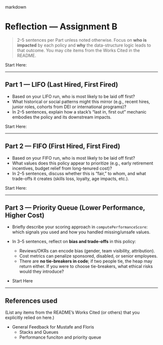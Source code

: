 markdown
# Reflection — Assignment B

> 2–5 sentences per Part unless noted otherwise. Focus on **who is impacted** by each policy and **why** the data-structure logic leads to that outcome. You may cite items from the Works Cited in the README.

Start Here: 

---

## Part 1 — LIFO (Last Hired, First Fired)
- Based on your LIFO run, who is most likely to be laid off first?  
- What historical or social patterns might this mirror (e.g., recent hires, junior roles, cohorts from DEI or international programs)?  
- In 2–5 sentences, explain how a stack’s “last in, first out” mechanic embodies the policy and its downstream impacts.

Start Here: 

---

## Part 2 — FIFO (First Hired, First Fired)
- Based on your FIFO run, who is most likely to be laid off first?  
- What values does this policy appear to prioritize (e.g., early retirement incentives, budget relief from long-tenured cost)?  
- In 2–5 sentences, discuss whether this is “fair,” to whom, and what trade-offs it creates (skills loss, loyalty, age impacts, etc.).

Start Here: 

---

## Part 3 — Priority Queue (Lower Performance, Higher Cost)
- Briefly describe your scoring approach in `computePerformanceScore`: which signals you used and how you handled missing/unsafe values.  
- In 3–5 sentences, reflect on **bias and trade-offs** in this policy:
  - Reviews/OKRs can encode bias (gender, team visibility, attribution).  
  - Cost metrics can penalize sponsored, disabled, or senior employees.  
  - There are **no tie-breakers in code**; if two people tie, the heap may return either. If you were to choose tie-breakers, what ethical risks would they introduce?

- Start Here 

---

## References used
(List any items from the README’s Works Cited (or others) that you explicitly relied on here.)



- General Feedback for Mustafe and Floris 
    - Stacks and Queues 
    - Performance funciton and priority queue 